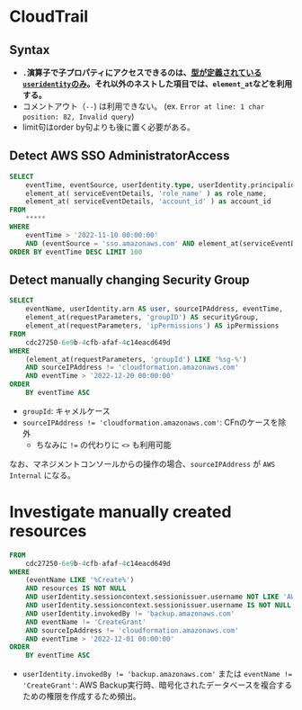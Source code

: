# CloudTrail

## Syntax

- **`.`演算子で子プロパティにアクセスできるのは、[型が定義されている`useridentity`のみ](https://docs.aws.amazon.com/ja_jp/awscloudtrail/latest/userguide/query-limitations.html#query-supported-event-schema)。それ以外のネストした項目では、`element_at`などを利用する。**
- コメントアウト（`--`) は利用できない。 (ex. `Error at line: 1 char position: 82, Invalid query`)
- limit句はorder by句よりも後に置く必要がある。

## Detect AWS SSO AdministratorAccess

```sql
SELECT
    eventTime, eventSource, userIdentity.type, userIdentity.principalid, userIdentity.accountid, userIdentity.username,
    element_at( serviceEventDetails, 'role_name' ) as role_name,
    element_at( serviceEventDetails, 'account_id' ) as account_id
FROM
    *****
WHERE
    eventTime > '2022-11-10 00:00:00'
    AND (eventSource = 'sso.amazonaws.com' AND element_at(serviceEventDetails, 'role_name' ) = 'AWSAdministratorAccess' )
ORDER BY eventTime DESC LIMIT 100
```

## Detect manually changing Security Group

```sql
SELECT
    eventName, userIdentity.arn AS user, sourceIPAddress, eventTime,
    element_at(requestParameters, 'groupID') AS securityGroup,
    element_at(requestParameters, 'ipPermissions') AS ipPermissions
FROM
    cdc27250-6e9b-4cfb-afaf-4c14eacd649d
WHERE
    (element_at(requestParameters, 'groupId') LIKE '%sg-%')
    AND sourceIPAddress != 'cloudformation.amazonaws.com'
    AND eventTime > '2022-12-20 00:00:00'
ORDER
    BY eventTime ASC
```

- `groupId`: キャメルケース
- `sourceIPAddress != 'cloudformation.amazonaws.com'`: CFnのケースを除外
    - ちなみに `!=` の代わりに `<>` も利用可能

なお、マネジメントコンソールからの操作の場合、`sourceIPAddress` が `AWS Internal` になる。

# Investigate manually created resources

```sql
FROM
    cdc27250-6e9b-4cfb-afaf-4c14eacd649d
WHERE
    (eventName LIKE '%Create%')
    AND resources IS NOT NULL
    AND userIdentity.sessioncontext.sessionissuer.username NOT LIKE 'AWSServiceRole%'
    AND userIdentity.sessioncontext.sessionissuer.username IS NOT NULL
    AND userIdentity.invokedBy != 'backup.amazonaws.com'
    AND eventName != 'CreateGrant'
    AND sourceIpAddress != 'cloudformation.amazonaws.com'
    AND eventTime > '2022-12-01 00:00:00'
ORDER
    BY eventTime ASC
```

- `userIdentity.invokedBy != 'backup.amazonaws.com'` または `eventName != 'CreateGrant'`: AWS Backup実行時、暗号化されたデータベースを複合するための権限を作成するため頻出。
